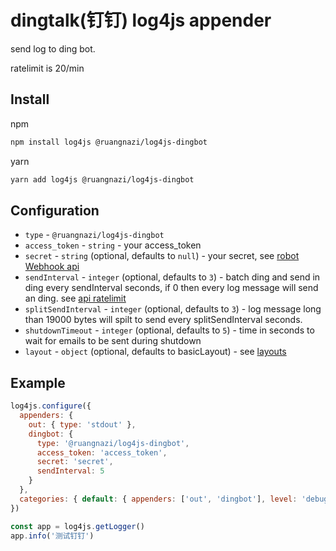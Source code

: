 # dingtalk(钉钉) log4js appender

send log to ding bot.

ratelimit is 20/min

## Install
npm
```bash
npm install log4js @ruangnazi/log4js-dingbot
```
yarn
```bash
yarn add log4js @ruangnazi/log4js-dingbot
```

## Configuration

+ `type` - `@ruangnazi/log4js-dingbot`
+ `access_token` - `string` - your access_token
+ `secret` - `string` (optional, defaults to `null`) - your secret, see [robot Webhook api](https://developers.dingtalk.com/document/app/custom-robot-access)
+ `sendInterval` - `integer` (optional, defaults to `3`) - batch ding and send in ding every sendInterval seconds, if 0 then every log message will send an ding. see [api ratelimit](https://developers.dingtalk.com/document/app/invocation-frequency-limit)
+ `splitSendInterval` - `integer` (optional, defaults to `3`) - log message long than 19000 bytes will spilt to send every splitSendInterval seconds.
+ `shutdownTimeout` - `integer` (optional, defaults to `5`) - time in seconds to wait for emails to be sent during shutdown
+ `layout` - `object` (optional, defaults to basicLayout) - see [layouts](layouts.md)

## Example

```javascript
log4js.configure({
  appenders: {
    out: { type: 'stdout' },
    dingbot: {
      type: '@ruangnazi/log4js-dingbot',
      access_token: 'access_token',
      secret: 'secret',
      sendInterval: 5
    }
  },
  categories: { default: { appenders: ['out', 'dingbot'], level: 'debug' } }
})

const app = log4js.getLogger()
app.info('测试钉钉')
```